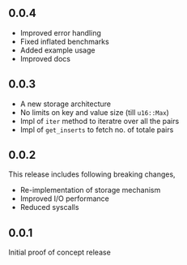 ## 0.0.4

- Improved error handling
- Fixed inflated benchmarks
- Added example usage
- Improved docs

## 0.0.3

- A new storage architecture
- No limits on key and value size (till `u16::Max`)
- Impl of `iter` method to iteratre over all the pairs
- Impl of `get_inserts` to fetch no. of totale pairs

## 0.0.2

This release includes following breaking changes,

- Re-implementation of storage mechanism
- Improved I/O performance
- Reduced syscalls

## 0.0.1

Initial proof of concept release
